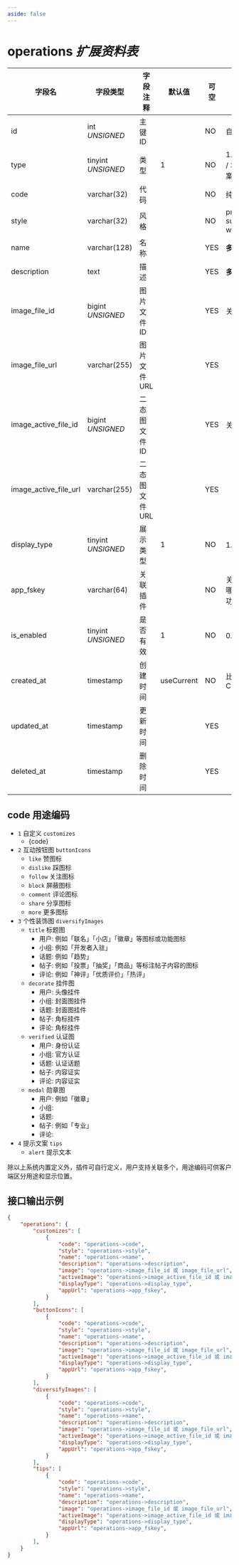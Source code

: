 ```yaml
---
aside: false
---
```


# operations *扩展资料表*

| 字段名 | 字段类型 | 字段注释 | 默认值 | 可空 | 备注 |
| --- | --- | --- | --- | --- | --- |
| id | int *UNSIGNED* | 主键 ID |  | NO | 自动递增 |
| type | tinyint *UNSIGNED* | 类型 | 1 | NO | 1.自定义 / 2.互动按钮图 / 3.勋章图标 / 4.提示文案 |
| code | varchar(32) | 代码 |  | NO | 纯小写英文 |
| style | varchar(32) | 风格 |  | NO | primary / secondary / success / danger / warning / info |
| name | varchar(128) | 名称 |  | YES | **多语言**  |
| description | text | 描述 |  | YES | **多语言** |
| image_file_id | bigint *UNSIGNED* | 图片文件 ID |  | YES | 关联字段 [files->id](../systems/files.md) |
| image_file_url | varchar(255) | 图片文件 URL |  | YES |  |
| image_active_file_id | bigint *UNSIGNED* | 二态图文件 ID |  | YES | 关联字段 [files->id](../systems/files.md) |
| image_active_file_url | varchar(255) | 二态图文件 URL |  | YES |  |
| display_type | tinyint *UNSIGNED* | 展示类型 | 1 | NO | 1.基础 / 2.功能（插件） |
| app_fskey | varchar(64) | 关联插件 |  | NO | 关联字段 [apps->fskey](../apps/apps.md)<br>哪个插件创建的，也是功能用途的插件页 |
| is_enabled | tinyint *UNSIGNED* | 是否有效 | 1 | NO | 0.无效 / 1.有效 |
| created_at | timestamp | 创建时间 | useCurrent | NO | 比如 MySQL 默认值为 CURRENT_TIMESTAMP |
| updated_at | timestamp | 更新时间 |  | YES |  |
| deleted_at | timestamp | 删除时间 |  | YES |  |

## code 用途编码

- `1` 自定义 `customizes`
    - {code}
- `2` 互动按钮图 `buttonIcons`
    - `like` 赞图标
    - `dislike` 踩图标
    - `follow` 关注图标
    - `block` 屏蔽图标
    - `comment` 评论图标
    - `share` 分享图标
    - `more` 更多图标
- `3` 个性装饰图 `diversifyImages`
    - `title` 标题图
        - 用户: 例如「联名」「小店」「徽章」等图标或功能图标
        - 小组: 例如「开发者入驻」
        - 话题: 例如「趋势」
        - 帖子: 例如「投票」「抽奖」「商品」等标注帖子内容的图标
        - 评论: 例如「神评」「优质评价」「热评」
    - `decorate` 挂件图
        - 用户: 头像挂件
        - 小组: 封面图挂件
        - 话题: 封面图挂件
        - 帖子: 角标挂件
        - 评论: 角标挂件
    - `verified` 认证图
        - 用户: 身份认证
        - 小组: 官方认证
        - 话题: 认证话题
        - 帖子: 内容证实
        - 评论: 内容证实
    - `medal` 勋章图
        - 用户: 例如「徽章」
        - 小组:
        - 话题:
        - 帖子: 例如「专业」
        - 评论:
- `4` 提示文案 `tips`
    - `alert` 提示文本

除以上系统内置定义外，插件可自行定义，用户支持关联多个，用途编码可供客户端区分用途和显示位置。

## 接口输出示例

```json
{
    "operations": {
        "customizes": [
            {
                "code": "operations->code",
                "style": "operations->style",
                "name": "operations->name",
                "description": "operations->description",
                "image": "operations->image_file_id 或 image_file_url",
                "activeImage": "operations->image_active_file_id 或 image_active_file_url",
                "displayType": "operations->display_type",
                "appUrl": "operations->app_fskey",
            }
        ],
        "buttonIcons": [
            {
                "code": "operations->code",
                "style": "operations->style",
                "name": "operations->name",
                "description": "operations->description",
                "image": "operations->image_file_id 或 image_file_url",
                "activeImage": "operations->image_active_file_id 或 image_active_file_url",
                "displayType": "operations->display_type",
                "appUrl": "operations->app_fskey",
            }
        ],
        "diversifyImages": [
            {
                "code": "operations->code",
                "style": "operations->style",
                "name": "operations->name",
                "description": "operations->description",
                "image": "operations->image_file_id 或 image_file_url",
                "activeImage": "operations->image_active_file_id 或 image_active_file_url",
                "displayType": "operations->display_type",
                "appUrl": "operations->app_fskey",
            }
        ],
        "tips": [
            {
                "code": "operations->code",
                "style": "operations->style",
                "name": "operations->name",
                "description": "operations->description",
                "image": "operations->image_file_id 或 image_file_url",
                "activeImage": "operations->image_active_file_id 或 image_active_file_url",
                "displayType": "operations->display_type",
                "appUrl": "operations->app_fskey",
            }
        ],
    }
}
```
